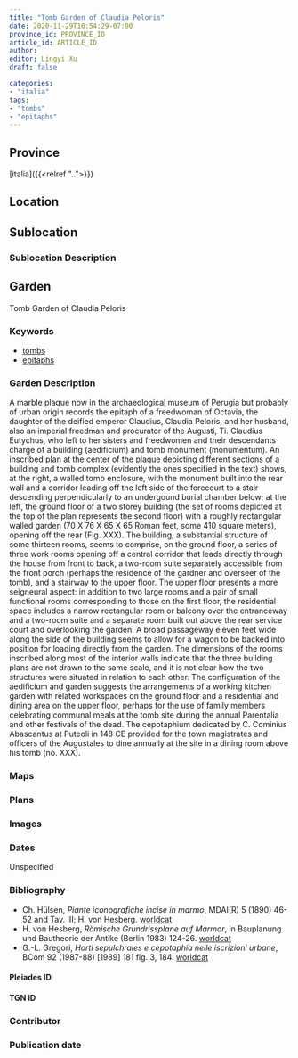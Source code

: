 ```yaml
---
title: "Tomb Garden of Claudia Peloris"
date: 2020-11-29T10:54:29-07:00
province_id: PROVINCE_ID
article_id: ARTICLE_ID
author:
editor: Lingyi Xu
draft: false

categories:
- "italia"
tags:
- "tombs"
- "epitaphs"
---
```


## Province
[italia]({{<relref "..">}})

## Location

<!--### Location Description-->

<!-- LEAVE THIS BLANK FOR NOW -->

## Sublocation

### Sublocation Description

## Garden

Tomb Garden of Claudia Peloris

### Keywords

- [tombs](http://vocab.getty.edu/page/aat/300005926)
- [epitaphs](http://vocab.getty.edu/page/aat/300028729)

### Garden Description
A marble plaque now in the archaeological museum of Perugia but probably of urban origin records the epitaph of a freedwoman of Octavia, the daughter of the deified emperor Claudius, Claudia Peloris, and her husband, also an imperial freedman and procurator of the Augusti,  Ti. Claudius Eutychus, who left to her sisters and freedwomen and their descendants charge of a building (aedificium) and tomb monument (monumentum). An inscribed plan at the center of the plaque depicting different sections of a building and tomb complex (evidently the ones specified in the text) shows, at the right, a walled tomb enclosure, with the monument built into the rear wall and a corridor leading off the left side of the forecourt to a stair descending perpendicularly to an undergound burial chamber below; at the left, the ground floor of a two storey building (the set of rooms depicted at the top of the plan represents the second floor) with a roughly rectangular walled garden (70 X 76 X 65 X 65 Roman feet, some 410 square meters), opening off the rear (Fig. XXX).
The building, a substantial structure of some thirteen rooms, seems to comprise, on the ground floor, a series of three work rooms opening off a central corridor that leads directly through the house from front to back, a two-room suite separately accessible from the front porch (perhaps the residence of the gardner and overseer of the tomb), and a stairway to the upper floor. The upper floor presents a more seigneural aspect: in addition to two large rooms and a pair of small functional rooms corresponding to those on the first floor, the residential space includes a narrow rectangular room or balcony over the entranceway and a two-room suite and a separate room built out above the rear service court and overlooking the garden. A broad passageway eleven feet wide along the side of the building seems to allow for a wagon to be backed into position for loading directly from the garden. The dimensions of the rooms inscribed along most of the interior walls indicate that the three building plans are not drawn to the same scale, and it is not clear how the two structures   were situated in relation to each other. The configuration of the aedificium and garden suggests the arrangements of a working kitchen garden with related workspaces on the ground floor and a residential and dining area on the upper floor, perhaps for the use of family members celebrating communal meals at the tomb site during the annual Parentalia and other festivals of the dead. The cepotaphium  dedicated by C. Cominius Abascantus at Puteoli in 148 CE provided for the town magistrates and officers of the Augustales to dine annually at the site in a dining room above his tomb (no. XXX).

### Maps

<!--
{{< figure src="IMG_URL" alt="ALT_TEXT" title="CAPTION" >}}
-->

### Plans

### Images

### Dates
Unspecified

### Bibliography
- Ch. Hülsen, *Piante iconografiche incise in marmo*, MDAI(R) 5 (1890) 46-52 and Tav. III; H. von Hesberg. [worldcat](https://www.worldcat.org/title/piante-iconografiche-incise-in-marmo/oclc/901880248&referer=brief_results)
- H. von Hesberg, *Römische Grundrissplane auf Marmor*, in Bauplanung und Bautheorie der Antike (Berlin 1983) 124-26. [worldcat](https://www.worldcat.org/title/bauplanung-und-bautheorie-der-antike/oclc/801974522&referer=brief_results)
- G.-L. Gregori, *Horti sepulchrales e cepotaphia nelle iscrizioni urbane*, BCom 92 (1987-88) [1989] 181 fig. 3, 184. [worldcat](https://www.worldcat.org/title/horti-sepulchrales-e-cepotaphia-nelle-iscrizioni-urbane/oclc/886794800&referer=brief_results)

<!--#### Periodo ID-->

<!-- [PERIODO_ID](https://pleiades.stoa.org/places/PLEIADES_ID) -->

#### Pleiades ID

#### TGN ID

### Contributor

### Publication date

<!--### Related articles-->

<!-- Links to other related articles. Leave blank for now -->
